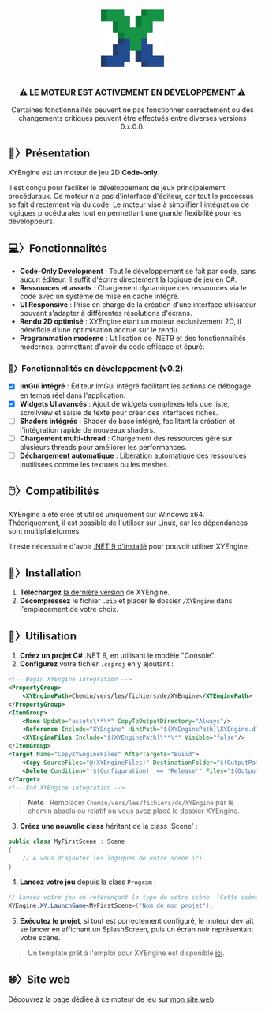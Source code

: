 ﻿<h1 align="center">

<a href="https://sinafproduction.xyz/projects/xyengine">![xy.png](assets/textures/xy.png)</a>

</h1>

<div align="center">

### ⚠️ LE MOTEUR EST ACTIVEMENT EN DÉVELOPPEMENT ⚠️

Certaines fonctionnalités peuvent ne pas fonctionner correctement ou des changements critiques peuvent être effectués entre diverses versions 0.x.0.0.

</div>

## 🐍〉Présentation

XYEngine est un moteur de jeu 2D **Code-only**.

Il est conçu pour faciliter le développement de jeux principalement procéduraux. Ce moteur n'a pas d'interface d'éditeur, car tout le processus se fait directement via du code. Le
moteur vise à simplifier l'intégration de logiques procédurales tout en permettant une grande flexibilité pour les développeurs.

## 💻〉Fonctionnalités

- **Code-Only Development** : Tout le développement se fait par code, sans aucun éditeur. Il suffit d'écrire directement la logique de jeu en C#.
- **Ressources et assets** : Chargement dynamique des ressources via le code avec un système de mise en cache intégré.
- **UI Responsive** : Prise en charge de la création d'une interface utilisateur pouvant s'adapter à différentes résolutions d'écrans.
- **Rendu 2D optimisé** : XYEngine étant un moteur exclusivement 2D, il bénéficie d'une optimisation accrue sur le rendu.
- **Programmation moderne** : Utilisation de .NET9 et des fonctionnalités modernes, permettant d'avoir du code efficace et épuré.

### 🔧〉Fonctionnalités en développement (v0.2)

- [x] **ImGui intégré** : Éditeur ImGui intégré facilitant les actions de débogage en temps réel dans l'application.
- [x] **Widgets UI avancés** : Ajout de widgets complexes tels que liste, scrollview et saisie de texte pour créer des interfaces riches.
- [ ] **Shaders intégrés** : Shader de base intégré, facilitant la création et l'intégration rapide de nouveaux shaders.
- [ ] **Chargement multi-thread** : Chargement des ressources géré sur plusieurs threads pour améliorer les performances.
- [ ] **Déchargement automatique** : Libération automatique des ressources inutilisées comme les textures ou les meshes.

## 🖱️〉Compatibilités

XYEngine a été créé et utilisé uniquement sur Windows x64. Théoriquement, il est possible de l'utiliser sur Linux, car les dépendances sont multiplateformes.

Il reste nécessaire d'avoir [.NET 9 d'installé](https://dotnet.microsoft.com/fr-fr/download/dotnet) pour pouvoir utiliser XYEngine.

## 🚀〉Installation

1. **Téléchargez** [la dernière version](https://github.com/MrSinaf/XYEngine/releases/latest/download/XYEngine.zip) de XYEngine.
2. **Décompressez** le fichier `.zip` et placer le dossier `/XYEngine` dans l'emplacement de votre choix.

## 🌠〉Utilisation

1. **Créez un projet C#** .NET 9, en utilisant le modèle "Console".
2. **Configurez** votre fichier `.csproj` en y ajoutant :

```xml
<!-- Begin XYEngine integration -->
<PropertyGroup>
    <XYEnginePath>Chemin/vers/les/fichiers/de/XYEngine</XYEnginePath>
</PropertyGroup>
<ItemGroup>
    <None Update="assets\**\*" CopyToOutputDirectory="Always"/>
    <Reference Include="XYEngine" HintPath="$(XYEnginePath)\XYEngine.dll"/>
    <XYEngineFiles Include="$(XYEnginePath)\**\*" Visible="false"/>
</ItemGroup>
<Target Name="CopyXYEngineFiles" AfterTargets="Build">
    <Copy SourceFiles="@(XYEngineFiles)" DestinationFolder="$(OutputPath)%(RecursiveDir)" SkipUnchangedFiles="true"/>
    <Delete Condition="'$(Configuration)' == 'Release'" Files="$(OutputPath)XYEngine.pdb"/>
</Target>
<!-- End XYEngine integration -->
```

> **Note** : Remplacer `Chemin/vers/les/fichiers/de/XYEngine` par le chemin absolu ou relatif où vous avez placé le dossier XYEngine.

3. **Créez une nouvelle class** héritant de la class 'Scene' :

```csharp
public class MyFirstScene : Scene 
{
    // A vous d'ajouter les logiques de votre scène ici.
}
```

4. **Lancez votre jeu** depuis la class `Program` :

```csharp
// Lancez votre jeu en référençant le type de votre scène. (Cette scène sera la première à être affiché.)
XYEngine.XY.LaunchGame<MyFirstScene>("Nom de mon projet");
```

5. **Exécutez le projet**, si tout est correctement configuré, le moteur devrait se lancer en affichant un SplashScreen, puis un écran noir représentant votre scène.

> Un template prêt à l'emploi pour XYEngine est disponible [ici](https://github.com/MrSinaf/XYEngine.Template).

## 🌐〉Site web

Découvrez la page dédiée à ce moteur de jeu sur [mon site web](https://sinafproduction.xyz/projects/xyengine).